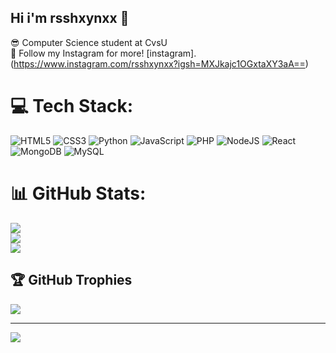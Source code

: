 ## Hi i'm rsshxynxx 👋

😎 Computer Science student at CvsU<br/>
🐸 Follow my Instagram for more! [instagram].(https://www.instagram.com/rsshxynxx?igsh=MXJkajc1OGxtaXY3aA==)<br/>


# 💻 Tech Stack:
![HTML5](https://img.shields.io/badge/html5-%23E34F26.svg?style=for-the-badge&logo=html5&logoColor=white) ![CSS3](https://img.shields.io/badge/css3-%231572B6.svg?style=for-the-badge&logo=css3&logoColor=white) ![Python](https://img.shields.io/badge/python-3670A0?style=for-the-badge&logo=python&logoColor=ffdd54) ![JavaScript](https://img.shields.io/badge/javascript-%23323330.svg?style=for-the-badge&logo=javascript&logoColor=%23F7DF1E) ![PHP](https://img.shields.io/badge/php-%23777BB4.svg?style=for-the-badge&logo=php&logoColor=white) ![NodeJS](https://img.shields.io/badge/node.js-6DA55F?style=for-the-badge&logo=node.js&logoColor=white) ![React](https://img.shields.io/badge/react-%2320232a.svg?style=for-the-badge&logo=react&logoColor=%2361DAFB) ![MongoDB](https://img.shields.io/badge/MongoDB-%234ea94b.svg?style=for-the-badge&logo=mongodb&logoColor=white) ![MySQL](https://img.shields.io/badge/mysql-4479A1.svg?style=for-the-badge&logo=mysql&logoColor=white)
# 📊 GitHub Stats:
![](https://github-readme-stats.vercel.app/api?username=rsshxynxx&theme=merko&hide_border=false&include_all_commits=false&count_private=false)<br/>
![](https://nirzak-streak-stats.vercel.app/?user=rsshxynxx&theme=merko&hide_border=false)<br/>
![](https://github-readme-stats.vercel.app/api/top-langs/?username=rsshxynxx&theme=merko&hide_border=false&include_all_commits=false&count_private=false&layout=compact)

## 🏆 GitHub Trophies
![](https://github-profile-trophy.vercel.app/?username=rsshxynxx&theme=radical&no-frame=true&no-bg=true&margin-w=4)

---
[![](https://visitcount.itsvg.in/api?id=rsshxynxx&icon=0&color=11)](https://visitcount.itsvg.in)

<!-- Proudly created with GPRM ( https://gprm.itsvg.in ) -->
